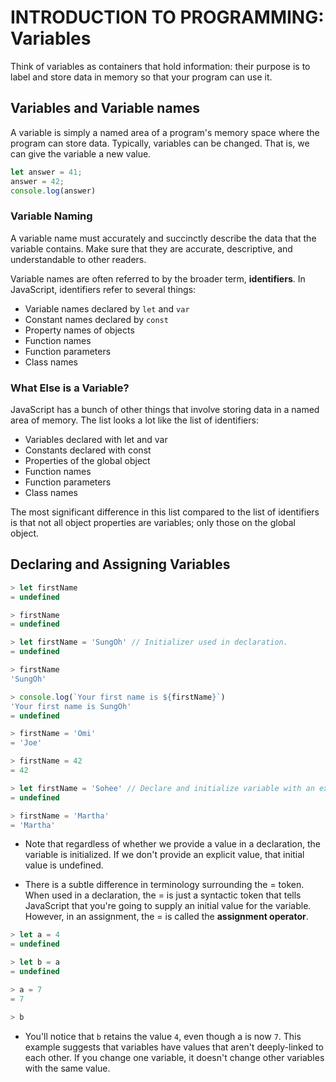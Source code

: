# INTRODUCTION TO PROGRAMMING: Variables

Think of variables as containers that hold information: their purpose is to label and store data in memory so that your program can use it.

## Variables and Variable names

A variable is simply a named area of a program's memory space where the program can store data. Typically, variables can be changed. That is, we can give the variable a new value.

```js
let answer = 41;
answer = 42;
console.log(answer)
```

### Variable Naming

A variable name must accurately and succinctly describe the data that the variable contains. Make sure that they are accurate, descriptive, and understandable to other readers.

Variable names are often referred to by the broader term, **identifiers**. In JavaScript, identifiers refer to several things:

* Variable names declared by `let` and `var`
* Constant names declared by `const`
* Property names of objects
* Function names
* Function parameters
* Class names

### What Else is a Variable?

JavaScript has a bunch of other things that involve storing data in a named area of memory. The list looks a lot like the list of identifiers:

* Variables declared with let and var
* Constants declared with const
* Properties of the global object
* Function names
* Function parameters
* Class names

The most significant difference in this list compared to the list of identifiers is that not all object properties are variables; only those on the global object.

## Declaring and Assigning Variables

```js
> let firstName
= undefined

> firstName
= undefined

> let firstName = 'SungOh' // Initializer used in declaration.
= undefined

> firstName
'SungOh'

> console.log(`Your first name is ${firstName}`)
'Your first name is SungOh'
= undefined

> firstName = 'Omi'
= 'Joe'

> firstName = 42
= 42

> let firstName = 'Sohee' // Declare and initialize variable with an explicit value on the same line.
= undefined

> firstName = 'Martha'
= 'Martha'
```

* Note that regardless of whether we provide a value in a declaration, the variable is initialized. If we don't provide an explicit value, that initial value is undefined.

* There is a subtle difference in terminology surrounding the = token. When used in a declaration, the = is just a syntactic token that tells JavaScript that you're going to supply an initial value for the variable. However, in an assignment, the = is called the **assignment operator**.

```js
> let a = 4
= undefined

> let b = a
= undefined

> a = 7
= 7

> b
```

* You'll notice that `b` retains the value `4`, even though a is now `7`. This example suggests that variables have values that aren't deeply-linked to each other. If you change one variable, it doesn't change other variables with the same value.

